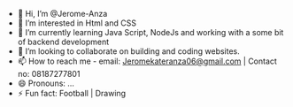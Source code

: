 - 👋 Hi, I’m @Jerome-Anza
- 👀 I’m interested in Html and CSS
- 🌱 I’m currently learning Java Script, NodeJs and working with a some bit of backend development
- 💞️ I’m looking to collaborate on building and coding websites.
- 📫 How to reach me - email: Jeromekateranza06@gmail.com | Contact no: 08187277801
- 😄 Pronouns: ...
- ⚡ Fun fact: Football | Drawing

<!---
Jerome-Anza/Jerome-Anza is a ✨ special ✨ repository because its `README.md` (this file) appears on your GitHub profile.
You can click the Preview link to take a look at your changes.
--->
